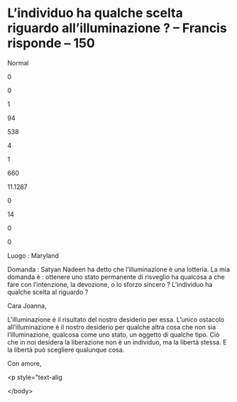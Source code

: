 # L’individuo ha qualche scelta riguardo all’illuminazione ? – Francis risponde – 150

Normal

0

0

1

94

538

4

1

660

11.1287

0

14

0

0

Luogo&nbsp;: Maryland

Domanda&nbsp;: Satyan Nadeen ha detto che l&rsquo;illuminazione &egrave; una lotteria. La mia domanda &egrave;&nbsp;: ottenere uno stato permanente di risveglio ha qualcosa a che fare con l&rsquo;intenzione, la devozione, o lo sforzo sincero&nbsp;? L&rsquo;individuo ha qualche scelta al riguardo&nbsp;?

Cara Joanna,

L&rsquo;illuminazione &egrave; il risultato del nostro desiderio per essa. L&rsquo;unico ostacolo all&rsquo;illuminazione &egrave; il nostro desiderio per qualche altra cosa che non sia l&rsquo;illuminazione, qualcosa come uno stato, un oggetto di qualche tipo. Ci&ograve; che in noi desidera la liberazione non &egrave; un individuo, ma la libert&agrave; stessa. E la libert&agrave; pu&ograve; scegliere qualunque cosa.

Con amore,

&lt;p style="text-alig

&lt;/body&gt;


